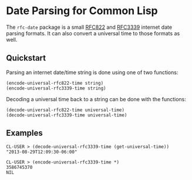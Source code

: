 # Date Parsing for Common Lisp

The `rfc-date` package is a small [RFC822](http://tools.ietf.org/html/rfc2822.html#section-3.3) and [RFC3339](http://www.ietf.org/rfc/rfc3339.txt) internet date parsing formats. It can also convert a universal time to those formats as well.

## Quickstart

Parsing an internet date/time string is done using one of two functions:

    (encode-universal-rfc822-time string)
    (encode-universal-rfc3339-time string)

Decoding a universal time back to a string can be done with the functions:

    (decode-universal-rfc822-time universal-time)
    (decode-universal-rfc3339-time universal-time)

## Examples

    CL-USER > (decode-universal-rfc3339-time (get-universal-time))
    "2013-08-29T12:09:30-06:00"

    CL-USER > (encode-universal-rfc3339-time *)
    3586745370
    NIL
